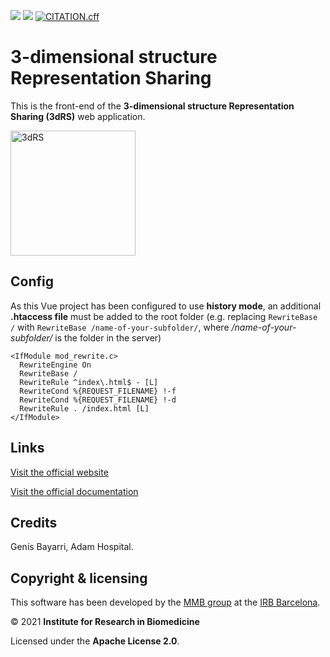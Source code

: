 [![](https://readthedocs.org/projects/3drs-documentation/badge/?version=latest)](https://3drs-documentation.readthedocs.io/en/latest/?badge=latest)
[![](https://zenodo.org/badge/DOI/10.3389/fmolb.2021.726232.svg)](https://doi.org/10.3389/fmolb.2021.726232)
[![CITATION.cff](https://github.com/gbayarri/3drs_client/actions/workflows/cff-validator.yaml/badge.svg)](https://github.com/gbayarri/3drs_client/actions/workflows/cff-validator.yaml)

# 3-dimensional structure Representation Sharing

This is the front-end of the **3-dimensional structure Representation Sharing (3dRS)** web application.

<a href="https://mmb.irbbarcelona.org/3dRS"><img src="src/assets/img/logo.png" alt="3dRS" width="200"/></a>

## Config

As this Vue project has been configured to use **history mode**, an additional **.htaccess file** must be added to the root folder (e.g. replacing `RewriteBase /` with `RewriteBase /name-of-your-subfolder/`, where _/name-of-your-subfolder/_ is the folder in the server)

```apacheconf
<IfModule mod_rewrite.c>
  RewriteEngine On
  RewriteBase /
  RewriteRule ^index\.html$ - [L]
  RewriteCond %{REQUEST_FILENAME} !-f
  RewriteCond %{REQUEST_FILENAME} !-d
  RewriteRule . /index.html [L]
</IfModule>
```

## Links

[Visit the official website](https://mmb.irbbarcelona.org/3dRS)

[Visit the official documentation](https://3drs-documentation.readthedocs.io/en/latest/)

## Credits

Genís Bayarri, Adam Hospital.

## Copyright & licensing

This software has been developed by the [MMB group](https://mmb.irbbarcelona.org) at the [IRB Barcelona](https://irbbarcelona.org).

© 2021 **Institute for Research in Biomedicine**

Licensed under the **Apache License 2.0**.